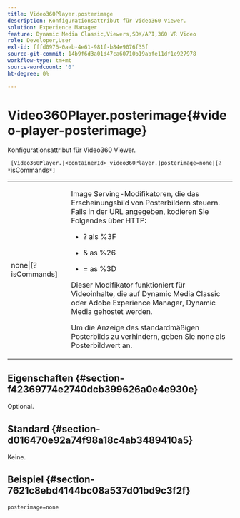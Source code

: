 ```yaml
---
title: Video360Player.posterimage
description: Konfigurationsattribut für Video360 Viewer.
solution: Experience Manager
feature: Dynamic Media Classic,Viewers,SDK/API,360 VR Video
role: Developer,User
exl-id: fffd0976-0aeb-4e61-981f-b84e9076f35f
source-git-commit: 14b9f6d3a01d47ca60710b19abfe11df1e927978
workflow-type: tm+mt
source-wordcount: '0'
ht-degree: 0%

---
```


# Video360Player.posterimage{#video-player-posterimage}

Konfigurationsattribut für Video360 Viewer.

` [Video360Player.|<containerId>_video360Player.]posterimage=none|[? *`isCommands`*]`

<table id="table_C616483932C2482CA9794DDD7313FD7C"> 
 <tbody> 
  <tr> 
   <td colname="col1"> <p> <span class="codeph"> none|[?<span class="varname"> isCommands</span>]</span> </p> </td> 
   <td colname="col2"> <p> Image Serving-Modifikatoren, die das Erscheinungsbild von Posterbildern steuern. Falls in der URL angegeben, kodieren Sie Folgendes über HTTP: </p> <p> 
     <ul id="ul_B38A687CEFE64C68A0B2C227A68A458F"> 
      <li id="li_E7AE1BDAC17E49E0B7ACF89C5C0529F0"> <p> <span class="codeph"> ?</span> als  <span class="codeph"> %3F</span> </p> </li> 
      <li id="li_391CCF067F734480B2B4AFC9760C479A"> <p> <span class="codeph"> &amp;</span> as  <span class="codeph"> %26</span> </p> </li> 
      <li id="li_6824B66A55554C5A8B12874DCF5BFAEE"> <p> <span class="codeph"> =</span> as  <span class="codeph"> %3D</span> </p> </li> 
     </ul> </p> <p> Dieser Modifikator funktioniert für Videoinhalte, die auf Dynamic Media Classic oder Adobe Experience Manager, Dynamic Media gehostet werden. </p> <p>Um die Anzeige des standardmäßigen Posterbilds zu verhindern, geben Sie <span class="codeph"> none</span> als Posterbildwert an. </p> </td> 
  </tr> 
 </tbody> 
</table>

## Eigenschaften {#section-f42369774e2740dcb399626a0e4e930e}

Optional.

## Standard {#section-d016470e92a74f98a18c4ab3489410a5}

Keine.

## Beispiel {#section-7621c8ebd4144bc08a537d01bd9c3f2f}

```
posterimage=none
```
